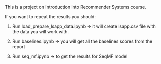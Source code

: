 This is a project on Introduction into Recommender Systems course.

If you want to repeat the results you should:

1. Run load_prepare_lsapp_data.ipynb -> it  will create lsapp.csv file with the data you will work with.

2. Run baselines.ipynb -> you will get all the baselines scores from the report

3. Run seq_mf.ipynb -> to get the results for SeqMF model